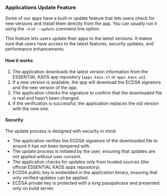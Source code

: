 ### Applications Update Feature

Some of our apps have a built-in update feature that lets users check for new versions and install them directly from the app. You can usually run it using the `-U` or `--update` command line option.

This feature lets users update their apps to the latest versions. It makes sure that users have access to the latest features, security updates, and performance enhancements.

#### How it works

1. The application downloads the latest version information from the ESSENTIAL KAOS app repository (`apps.kaos.st` or `apps.kaos.ws`).
2. If a new version is available, the app will download the ECDSA signature and the new version of the app.
3. The application checks the signature to confirm that the downloaded file is real and hasn't been changed.
4. If the verification is successful, the application replaces the old version with the new one.

#### Security

The update process is designed with security in mind:
- The application verifies the ECDSA signature of the downloaded file to ensure it has not been tampered with.
- The update process is initiated by the user, ensuring that updates are not applied without user consent.
- The application checks for updates only from trusted sources (the official ESSENTIAL KAOS apps repository).
- ECDSA public key is embedded in the application binary, ensuring that only verified updates can be applied.
- ECDSA private key is protected with a long passpahrase and presented only on build server.
